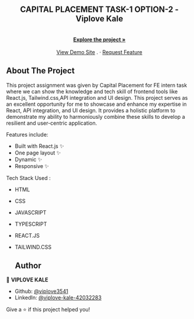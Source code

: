 <div id="top"></div>

<!-- PROJECT [othneildrew] SHIELDS -->

<!-- PROJECT LOGO -->
<br />
<div align="center">
  </a>

  <h2 align="center">CAPITAL PLACEMENT TASK-1 OPTION-2 - Viplove Kale</h2>

  <p align="center">
    <br />
    <a href="https://github.com/viplove3541/capital_placement_ui_task-2_option_two"><strong>Explore the project »</strong></a>
    <br />
    <br />
    <a href="https://capital-placement-ui-task-2-option-two.vercel.app/">View Demo Site</a>
    .
    ·
    <a href="https://github.com/viplove3541/capital_placement_ui_task-2_option_two/issues">Request Feature</a>
  </p>
</div>

<!-- ABOUT THE PROJECT -->
## About The Project
This project assignment was given by Capital Placement for FE intern task where we can show the knowledge and tech skill of frontend tools like React.js,
Tailwind.css,API integration and UI design. This project serves as an excellent opportunity for me to showcase and enhance my expertise in React, API integration, and UI design. It provides a holistic platform to demonstrate my ability to harmoniously combine these skills to develop a resilient and user-centric application.

Features include:
- Built with React.js ✨
- One page layout ✨
- Dynamic ✨
- Responsive ✨

Tech Stack Used :
- HTML
- CSS
- JAVASCRIPT
- TYPESCRIPT
- REACT.JS
- TAILWIND.CSS

  ## Author

👤 **VIPLOVE KALE**

- Github: [@viplove3541](https://github.com/viplove3541)
- LinkedIn: [@viplove-kale-42032283](https://www.linkedin.com/in/viplove-kale-42032283/)

Give a ⭐️ if this project helped you!
